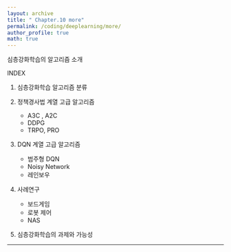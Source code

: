 ```yaml
---
layout: archive
title: " Chapter.10 more"
permalink: /coding/deeplearning/more/ 
author_profile: true
math: true
---
```


심층강화학습의 알고리즘 소개  

INDEX  

1. 심층강화학습 알고리즘 분류  
2. 정책경사법 계열 고급 알고리즘
    - A3C , A2C
    - DDPG
    - TRPO, PRO
3. DQN 계열 고급 알고리즘
    - 범주형 DQN
    - Noisy Network
    - 레인보우 
4. 사례연구
    - 보드게임
    - 로봇 제어
    - NAS

5. 심층강화학습의 과제와 가능성  

---


